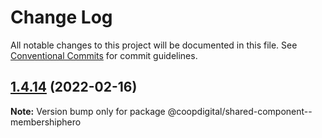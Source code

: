 # Change Log

All notable changes to this project will be documented in this file.
See [Conventional Commits](https://conventionalcommits.org) for commit guidelines.

## [1.4.14](https://github.com/coopdigital/coop-frontend/compare/@coopdigital/shared-component--membershiphero@1.4.13...@coopdigital/shared-component--membershiphero@1.4.14) (2022-02-16)

**Note:** Version bump only for package @coopdigital/shared-component--membershiphero
